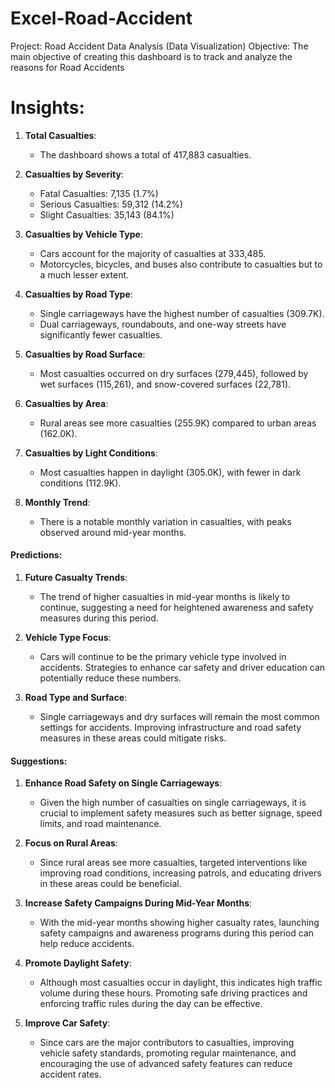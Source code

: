 # Excel-Road-Accident
Project: Road Accident Data Analysis (Data Visualization) 
Objective: The main objective of creating this dashboard is to track and analyze the reasons for Road Accidents
# Insights:
1. **Total Casualties**:
   - The dashboard shows a total of 417,883 casualties.

2. **Casualties by Severity**:
   - Fatal Casualties: 7,135 (1.7%)
   - Serious Casualties: 59,312 (14.2%)
   - Slight Casualties: 35,143 (84.1%)

3. **Casualties by Vehicle Type**:
   - Cars account for the majority of casualties at 333,485.
   - Motorcycles, bicycles, and buses also contribute to casualties but to a much lesser extent.

4. **Casualties by Road Type**:
   - Single carriageways have the highest number of casualties (309.7K).
   - Dual carriageways, roundabouts, and one-way streets have significantly fewer casualties.

5. **Casualties by Road Surface**:
   - Most casualties occurred on dry surfaces (279,445), followed by wet surfaces (115,261), and snow-covered surfaces (22,781).

6. **Casualties by Area**:
   - Rural areas see more casualties (255.9K) compared to urban areas (162.0K).

7. **Casualties by Light Conditions**:
   - Most casualties happen in daylight (305.0K), with fewer in dark conditions (112.9K).

8. **Monthly Trend**:
   - There is a notable monthly variation in casualties, with peaks observed around mid-year months.

#### Predictions:

1. **Future Casualty Trends**:
   - The trend of higher casualties in mid-year months is likely to continue, suggesting a need for heightened awareness and safety measures during this period.
   
2. **Vehicle Type Focus**:
   - Cars will continue to be the primary vehicle type involved in accidents. Strategies to enhance car safety and driver education can potentially reduce these numbers.
   
3. **Road Type and Surface**:
   - Single carriageways and dry surfaces will remain the most common settings for accidents. Improving infrastructure and road safety measures in these areas could mitigate risks.

#### Suggestions:

1. **Enhance Road Safety on Single Carriageways**:
   - Given the high number of casualties on single carriageways, it is crucial to implement safety measures such as better signage, speed limits, and road maintenance.

2. **Focus on Rural Areas**:
   - Since rural areas see more casualties, targeted interventions like improving road conditions, increasing patrols, and educating drivers in these areas could be beneficial.

3. **Increase Safety Campaigns During Mid-Year Months**:
   - With the mid-year months showing higher casualty rates, launching safety campaigns and awareness programs during this period can help reduce accidents.

4. **Promote Daylight Safety**:
   - Although most casualties occur in daylight, this indicates high traffic volume during these hours. Promoting safe driving practices and enforcing traffic rules during the day can be effective.

5. **Improve Car Safety**:
   - Since cars are the major contributors to casualties, improving vehicle safety standards, promoting regular maintenance, and encouraging the use of advanced safety features can reduce accident rates.
